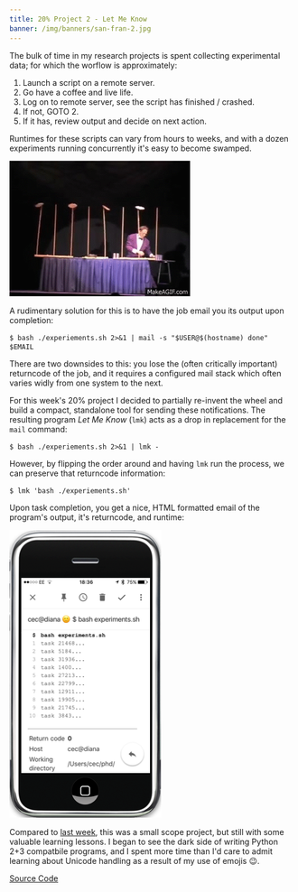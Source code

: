 ```yaml
---
title: 20% Project 2 - Let Me Know
banner: /img/banners/san-fran-2.jpg
---
```


The bulk of time in my research projects is spent collecting experimental data; for which the worflow is approximately:

1. Launch a script on a remote server.
2. Go have a coffee and live life.
3. Log on to remote server, see the script has finished / crashed.
4. If not, GOTO 2.
5. If it has, review output and decide on next action.

Runtimes for these scripts can vary from hours to weeks, and with a dozen experiments running concurrently it's easy to become swamped.

![Spinning Plates](/images/2017-04-19-plates.gif)

A rudimentary solution for this is to have the job email you its output upon completion:

```
$ bash ./experiements.sh 2>&1 | mail -s "$USER@$(hostname) done" $EMAIL
```

There are two downsides to this: you lose the (often critically important) returncode of the job, and it requires a configured mail stack which often varies widly from one system to the next.

For this week's 20% project I decided to partially re-invent the wheel and build a compact, standalone tool for sending these notifications. The resulting program *Let Me Know* (`lmk`) acts as a drop in replacement for the `mail` command:

```
$ bash ./experiements.sh 2>&1 | lmk -
```

However, by flipping the order around and having `lmk` run the process, we can preserve that returncode information:

```
$ lmk 'bash ./experiements.sh'
```

Upon task completion, you get a nice, HTML formatted email of the program's output, it's returncode, and runtime:

![Email Notification](/images/2017-04-19-lmk.png)

Compared to [last week](posts/20pc-1-bazel), this was a small scope project, but still with some valuable learning lessons. I began to see the dark side of writing Python 2+3 compatbile programs, and I spent more time than I'd care to admit learning about Unicode handling as a result of my use of emojis 😉.

<div class="btn-row">
  <a href="https://github.com/ChrisCummins/lmk" class="btn btn-github">
    Source Code
  </a>
</div>
